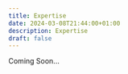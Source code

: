 ```yaml
---
title: Expertise
date: 2024-03-08T21:44:00+01:00
description: Expertise
draft: false
---
```


Coming Soon...
